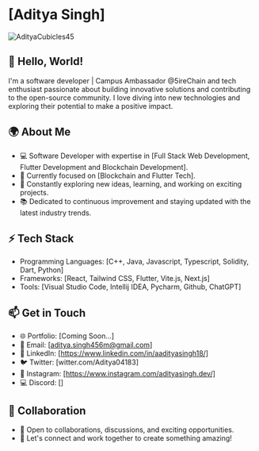 # [Aditya Singh]

![AdityaCubicles45](https://avatars.githubusercontent.com/u/67513926?v=4)

## 👋 Hello, World! 

I'm a software developer | Campus Ambassador @5ireChain and tech enthusiast passionate about building innovative solutions and contributing to the open-source community. I love diving into new technologies and exploring their potential to make a positive impact.

## 🌍 About Me

- 💻 Software Developer with expertise in [Full Stack Web Development, Flutter Development and Blockchain Development].
- 🌱 Currently focused on [Blockchain and Flutter Tech].
- 🔭 Constantly exploring new ideas, learning, and working on exciting projects.
- 📚 Dedicated to continuous improvement and staying updated with the latest industry trends.

## ⚡ Tech Stack

- Programming Languages: [C++, Java, Javascript, Typescript, Solidity, Dart, Python]
- Frameworks: [React, Tailwind CSS, Flutter, Vite.js, Next.js]
- Tools: [Visual Studio Code, Intellij IDEA, Pycharm, Github, ChatGPT]

## 📫 Get in Touch

- 🌐 Portfolio: [Coming Soon...]
- 📧 Email: [aditya.singh456m@gmail.com]
- 🔗 LinkedIn: [https://www.linkedin.com/in/aadityasingh18/]
- 🐦 Twitter: [witter.com/Aditya04183]
- 💼 Instagram: [https://www.instagram.com/adityasingh.dev/]
- 💻 Discord: []

## 🤝 Collaboration

- 👯 Open to collaborations, discussions, and exciting opportunities.
- 🌟 Let's connect and work together to create something amazing!



